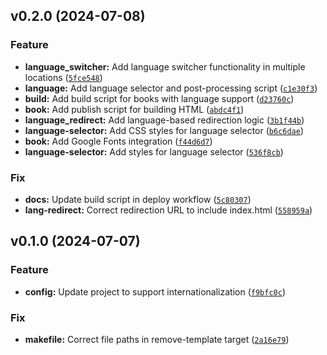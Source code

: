 <!--next-version-placeholder-->

## v0.2.0 (2024-07-08)

### Feature

* **language_switcher:** Add language switcher functionality in multiple locations ([`5fce548`](https://github.com/entelecheia/course-template-i18n/commit/5fce548c5f291dcfdf147347722d950e8d6526a4))
* **language:** Add language selector and post-processing script ([`c1e30f3`](https://github.com/entelecheia/course-template-i18n/commit/c1e30f331738e878134bfc921c4531a6ab3bf2b8))
* **build:** Add build script for books with language support ([`d23760c`](https://github.com/entelecheia/course-template-i18n/commit/d23760c65b86512889313492dce24dc8f47b02ab))
* **book:** Add publish script for building HTML ([`abdc4f1`](https://github.com/entelecheia/course-template-i18n/commit/abdc4f1e36f5f8b29980a63bebd4e09e53375e99))
* **language_redirect:** Add language-based redirection logic ([`3b1f44b`](https://github.com/entelecheia/course-template-i18n/commit/3b1f44b3b6c58dd984fceddf4b37ae214698a8d8))
* **language-selector:** Add CSS styles for language selector ([`b6c6dae`](https://github.com/entelecheia/course-template-i18n/commit/b6c6daebacc28f99d3cab16bc833959d221060a7))
* **book:** Add Google Fonts integration ([`f44d6d7`](https://github.com/entelecheia/course-template-i18n/commit/f44d6d70191be5e3e34aac4ab46233b4efc9ba9f))
* **language-selector:** Add styles for language selector ([`536f8cb`](https://github.com/entelecheia/course-template-i18n/commit/536f8cbaa7c70a87378bebe5eff7299883094193))

### Fix

* **docs:** Update build script in deploy workflow ([`5c80307`](https://github.com/entelecheia/course-template-i18n/commit/5c80307549b6471ad426b09e3c850451482928c8))
* **lang-redirect:** Correct redirection URL to include index.html ([`558959a`](https://github.com/entelecheia/course-template-i18n/commit/558959ab07188d011d47c5ca1cfbb8aa8e3b4a98))

## v0.1.0 (2024-07-07)

### Feature

* **config:** Update project to support internationalization ([`f9bfc0c`](https://github.com/entelecheia/course-template-i18n/commit/f9bfc0c992afcfb59c9ee092a028b3e172bc5b3f))

### Fix

* **makefile:** Correct file paths in remove-template target ([`2a16e79`](https://github.com/entelecheia/course-template-i18n/commit/2a16e796626bb158338f667290e013f6f8875b35))
